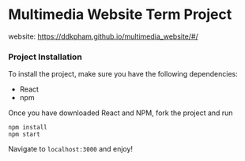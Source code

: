 # Multimedia Website Term Project

website: https://ddkpham.github.io/multimedia_website/#/

### Project Installation

To install the project, make sure you have the following dependencies:

- React
- npm

Once you have downloaded React and NPM, fork the project and run 
```
npm install
npm start

```

Navigate to `localhost:3000` and enjoy! 
